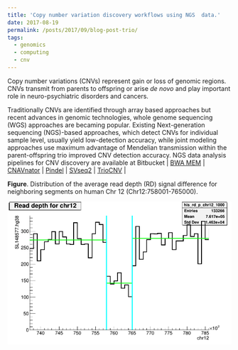 ```yaml
---
title: 'Copy number variation discovery workflows using NGS  data.'
date: 2017-08-19
permalink: /posts/2017/09/blog-post-trio/
tags:
  - genomics
  - computing
  - cnv
---
```

Copy number variations (CNVs) represent gain or loss of genomic regions. CNVs transmit from parents to offspring or arise <i>de novo</i> and play important role in neuro-psychiatric disorders and cancers. 

Traditionally CNVs are identified through array based approaches but recent advances in genomic technologies, whole genome sequencing (WGS) approaches are becaming popular. Existing Next-generation sequencing (NGS)-based approaches, which detect CNVs for individual sample level, usually yield low-detection accuracy, while joint modeling approaches use maximum advantage of Mendelian transmission within the parent-offspring trio improved CNV detection accuracy. NGS data analysis pipelines for CNV discovery are available at Bitbucket
| [BWA MEM](https://bitbucket.org/adinasarapu/clustercomputing/src/6e3396384fc31cdb4703534a4ca42d7f6a979954/job_bwa_mpileup.sh) |
[CNAVnator](https://bitbucket.org/adinasarapu/clustercomputing/src/6e3396384fc31cdb4703534a4ca42d7f6a979954/job_cnvnator.sh) | 
[Pindel](https://bitbucket.org/adinasarapu/clustercomputing/src/6e3396384fc31cdb4703534a4ca42d7f6a979954/job_pindel.sh) | 
[SVseq2](https://bitbucket.org/adinasarapu/clustercomputing/src/6e3396384fc31cdb4703534a4ca42d7f6a979954/job_svseq2.sh) | 
[TrioCNV](https://bitbucket.org/adinasarapu/clustercomputing/src/6e3396384fc31cdb4703534a4ca42d7f6a979954/job_triocnv.sh) |

<b>Figure</b>. Distribution of the average read depth (RD) signal difference for neighboring segments on human Chr 12 (Chr12:758001-765000).

![CNVnator](/images/SLx7_chr12_758001_765000.png)
